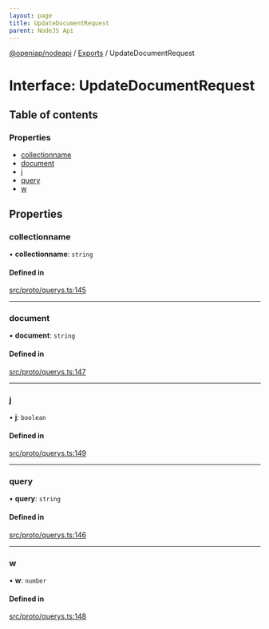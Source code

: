 ```yaml
---
layout: page
title: UpdateDocumentRequest
parent: NodeJS Api
---
```

[@openiap/nodeapi](../README.md) / [Exports](../modules.md) / UpdateDocumentRequest

# Interface: UpdateDocumentRequest

## Table of contents

### Properties

- [collectionname](UpdateDocumentRequest.md#collectionname)
- [document](UpdateDocumentRequest.md#document)
- [j](UpdateDocumentRequest.md#j)
- [query](UpdateDocumentRequest.md#query)
- [w](UpdateDocumentRequest.md#w)

## Properties

### collectionname

• **collectionname**: `string`

#### Defined in

[src/proto/querys.ts:145](https://github.com/openiap/nodeapi/blob/a6b5438/src/proto/querys.ts#L145)

___

### document

• **document**: `string`

#### Defined in

[src/proto/querys.ts:147](https://github.com/openiap/nodeapi/blob/a6b5438/src/proto/querys.ts#L147)

___

### j

• **j**: `boolean`

#### Defined in

[src/proto/querys.ts:149](https://github.com/openiap/nodeapi/blob/a6b5438/src/proto/querys.ts#L149)

___

### query

• **query**: `string`

#### Defined in

[src/proto/querys.ts:146](https://github.com/openiap/nodeapi/blob/a6b5438/src/proto/querys.ts#L146)

___

### w

• **w**: `number`

#### Defined in

[src/proto/querys.ts:148](https://github.com/openiap/nodeapi/blob/a6b5438/src/proto/querys.ts#L148)
